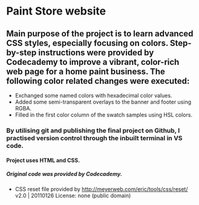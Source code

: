 # Paint Store website
## Main purpose of the project is to learn advanced CSS styles, especially focusing on colors. Step-by-step instructions were provided by Codecademy to improve a vibrant, color-rich web page for a home paint business. The following color related changes were executed:
+ Exchanged some named colors with hexadecimal color values.
+ Added some semi-transparent overlays to the banner and footer using RGBA.
+ Filled in the first color column of the swatch samples using HSL colors.
### By utilising git and publishing the final project on Github, I practised version control through the inbuilt terminal in VS code.
#### Project uses HTML and CSS.
##### Original code was provided by Codecademy.
+ CSS reset file provided by http://meyerweb.com/eric/tools/css/reset/ 
   v2.0 | 20110126
   License: none (public domain)
